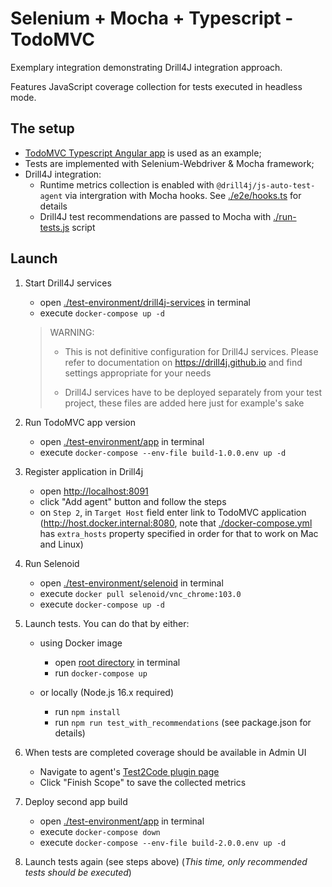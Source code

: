 # Selenium + Mocha + Typescript - TodoMVC

Exemplary integration demonstrating Drill4J integration approach.

Features JavaScript coverage collection for tests executed in headless mode.

## The setup

- [TodoMVC Typescript Angular app](https://github.com/Drill4J/example-js-todomvc/tree/example/examples/typescript-angular) is used as an example;
- Tests are implemented with Selenium-Webdriver & Mocha framework;
- Drill4J integration:
  - Runtime metrics collection is enabled with `@drill4j/js-auto-test-agent` via intergration with Mocha hooks. See [./e2e/hooks.ts](./e2e/hooks.ts) for details
  - Drill4J test recommendations are passed to Mocha with [./run-tests.js](./run-tests.js) script

## Launch

1. Start Drill4J services

    - open [./test-environment/drill4j-services](./test-environment/drill4j-services) in terminal
    - execute `docker-compose up -d`

    > WARNING:
    > - This is not definitive configuration for Drill4J services. Please refer to documentation on <https://drill4j.github.io> and find settings appropriate for your needs
    >
    > - Drill4J services have to be deployed separately from your test project, these files are added here just for example's sake

2. Run TodoMVC app version

    - open [./test-environment/app](./test-environment/app) in terminal
    - execute `docker-compose --env-file build-1.0.0.env up -d`

3. Register application in Drill4j

    - open <http://localhost:8091>
    - click "Add agent" button and follow the steps
    - on `Step 2`, in `Target Host` field enter link to TodoMVC application (http://host.docker.internal:8080, note that [./docker-compose.yml](./docker-compose.yml) has `extra_hosts` property specified in order for that to work on Mac and Linux)

4. Run Selenoid

    - open [./test-environment/selenoid](./test-environment/selenoid) in terminal
    - execute `docker pull selenoid/vnc_chrome:103.0`
    - execute `docker-compose up -d`

5. Launch tests. You can do that by either:

    - using Docker image
      - open [root directory](./) in terminal
      - run `docker-compose up`

    - or locally (Node.js 16.x required)
      - run `npm install`
      - run `npm run test_with_recommendations` (see package.json for details)

6. When tests are completed coverage should be available in Admin UI
      - Navigate to agent's [Test2Code plugin page](http://localhost:8091/agents/todomvc-typescript-angular/plugins/test2code/builds/1.0.0/overview?activeTab=methods)
      - Click "Finish Scope" to save the collected metrics

7. Deploy second app build

    - open [./test-environment/app](./test-environment/app) in terminal
    - execute `docker-compose down`
    - execute `docker-compose --env-file build-2.0.0.env up -d`

8. Launch tests again (see steps above) (_This time, only recommended tests should be executed_)
